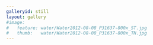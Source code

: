 ```yaml
---
galleryid: still
layout: gallery
#image:
#   feature: water/Water2012-08-08_P31637-800x_ST.jpg
#   thumb:   water/Water2012-08-08_P31637-800x_TN.jpg
---
```

